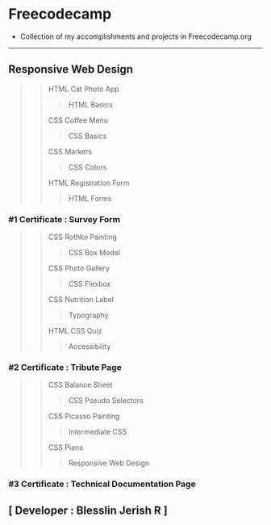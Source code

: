 # Freecodecamp

- Collection of my accomplishments and projects in Freecodecamp.org

---

## Responsive Web Design
>>HTML Cat Photo App
>>>HTML Basics
>>
>>CSS Coffee Menu
>>>CSS Basics
>>
>>CSS Markers
>>>CSS Colors
>>
>>HTML Registration Form
>>>HTML Forms
>>
### #1 Certificate : Survey Form
>>
>>CSS Rothko Painting
>>> CSS Box Model
>>
>>CSS Photo  Gallery
>>> CSS Flexbox
>>
>>CSS Nutrition Label
>>> Typography
>>
>>HTML CSS Quiz
>>> Accessibility
>>
### #2 Certificate : Tribute Page
>>
>>CSS Balance Sheet
>>>CSS Pseudo Selectors
>>
>>CSS Picasso Painting
>>>Intermediate CSS
>>
>>CSS Piano
>>>Responsive Web Design
>>
### #3 Certificate : Technical Documentation Page
>>
<!-- >>CSS City Skyline
>>>CSS Variables  -->

## [ Developer : Blesslin Jerish R ]

